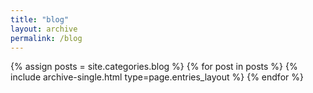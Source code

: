 ```yaml
---
title: "blog"
layout: archive
permalink: /blog
---
```


{% assign posts = site.categories.blog %}
{% for post in posts %} {% include archive-single.html type=page.entries_layout %} {% endfor %}
